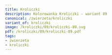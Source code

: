```yaml
---
title: Kroliczki
description: Kolorowanka Kroliczki - wariant 89
canonical: /zwierzeta/kroliczki
variant_of: kroliczki
image: /kroliczki/89/kroliczki-89.svg
pdf: /kroliczki/89/kroliczki-89.pdf
tags:
- zwierzeta
- kroliczki
---
```

